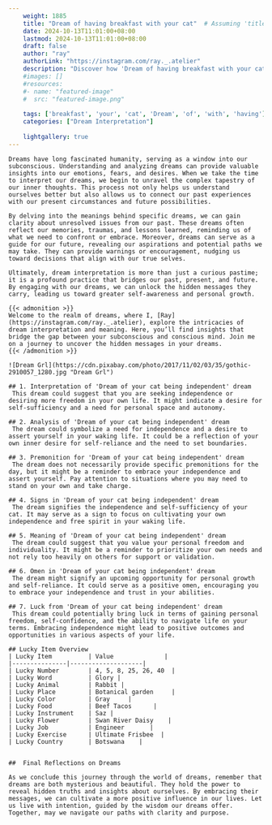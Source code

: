 ```yaml
---
    weight: 1885
    title: "Dream of having breakfast with your cat"  # Assuming 'title' column exists
    date: 2024-10-13T11:01:00+08:00
    lastmod: 2024-10-13T11:01:00+08:00
    draft: false
    author: "ray"
    authorLink: "https://instagram.com/ray._.atelier"
    description: "Discover how 'Dream of having breakfast with your cat' can interpret your future and uncover its significant meanings in your life."
    #images: []
    #resources:
    #- name: "featured-image"
    #  src: "featured-image.png"
    
    tags: ['breakfast', 'your', 'cat', 'Dream', 'of', 'with', 'having']
    categories: ["Dream Interpretation"]
    
    lightgallery: true
---
```

    
    Dreams have long fascinated humanity, serving as a window into our subconscious. Understanding and analyzing dreams can provide valuable insights into our emotions, fears, and desires. When we take the time to interpret our dreams, we begin to unravel the complex tapestry of our inner thoughts. This process not only helps us understand ourselves better but also allows us to connect our past experiences with our present circumstances and future possibilities.
    
    By delving into the meanings behind specific dreams, we can gain clarity about unresolved issues from our past. These dreams often reflect our memories, traumas, and lessons learned, reminding us of what we need to confront or embrace. Moreover, dreams can serve as a guide for our future, revealing our aspirations and potential paths we may take. They can provide warnings or encouragement, nudging us toward decisions that align with our true selves.
    
    Ultimately, dream interpretation is more than just a curious pastime; it is a profound practice that bridges our past, present, and future. By engaging with our dreams, we can unlock the hidden messages they carry, leading us toward greater self-awareness and personal growth.
    
    {{< admonition >}}
    Welcome to the realm of dreams, where I, [Ray](https://instagram.com/ray._.atelier), explore the intricacies of dream interpretation and meaning. Here, you’ll find insights that bridge the gap between your subconscious and conscious mind. Join me on a journey to uncover the hidden messages in your dreams.
    {{< /admonition >}}
    
    ![Dream Grl](https://cdn.pixabay.com/photo/2017/11/02/03/35/gothic-2910057_1280.jpg "Dream Grl")
    
    ## 1. Interpretation of 'Dream of your cat being independent' dream
     This dream could suggest that you are seeking independence or desiring more freedom in your own life. It might indicate a desire for self-sufficiency and a need for personal space and autonomy.
    
    ## 2. Analysis of 'Dream of your cat being independent' dream
     The dream could symbolize a need for independence and a desire to assert yourself in your waking life. It could be a reflection of your own inner desire for self-reliance and the need to set boundaries.
    
    ## 3. Premonition for 'Dream of your cat being independent' dream
     The dream does not necessarily provide specific premonitions for the day, but it might be a reminder to embrace your independence and assert yourself. Pay attention to situations where you may need to stand on your own and take charge.
    
    ## 4. Signs in 'Dream of your cat being independent' dream
     The dream signifies the independence and self-sufficiency of your cat. It may serve as a sign to focus on cultivating your own independence and free spirit in your waking life.
    
    ## 5. Meaning of 'Dream of your cat being independent' dream
     The dream could suggest that you value your personal freedom and individuality. It might be a reminder to prioritize your own needs and not rely too heavily on others for support or validation.
    
    ## 6. Omen in 'Dream of your cat being independent' dream
     The dream might signify an upcoming opportunity for personal growth and self-reliance. It could serve as a positive omen, encouraging you to embrace your independence and trust in your abilities.
    
    ## 7. Luck from 'Dream of your cat being independent' dream
     This dream could potentially bring luck in terms of gaining personal freedom, self-confidence, and the ability to navigate life on your terms. Embracing independence might lead to positive outcomes and opportunities in various aspects of your life.
    
    ## Lucky Item Overview
    | Lucky Item          | Value              |
    |---------------|--------------------|
    | Lucky Number        | 4, 5, 8, 25, 26, 40  |
    | Lucky Word          | Glory |
    | Lucky Animal        | Rabbit |
    | Lucky Place         | Botanical garden     |
    | Lucky Color         | Gray     |
    | Lucky Food          | Beef Tacos      |
    | Lucky Instrument    | Saz |
    | Lucky Flower        | Swan River Daisy    |
    | Lucky Job           | Engineer       |
    | Lucky Exercise      | Ultimate Frisbee  |
    | Lucky Country       | Botswana    |
    
    
    ##  Final Reflections on Dreams
    
    As we conclude this journey through the world of dreams, remember that dreams are both mysterious and beautiful. They hold the power to reveal hidden truths and insights about ourselves. By embracing their messages, we can cultivate a more positive influence in our lives. Let us live with intention, guided by the wisdom our dreams offer. Together, may we navigate our paths with clarity and purpose.
    